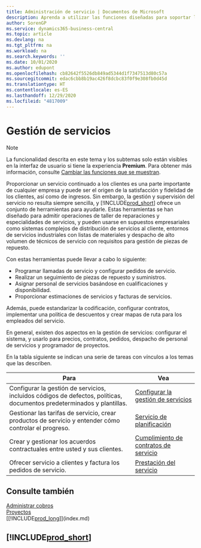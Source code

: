 ```yaml
---
title: Administración de servicio | Documentos de Microsoft
description: Aprenda a utilizar las funciones diseñadas para soportar las operaciones del taller de reparaciones y del servicio de campo.
author: SorenGP
ms.service: dynamics365-business-central
ms.topic: article
ms.devlang: na
ms.tgt_pltfrm: na
ms.workload: na
ms.search.keywords: ''
ms.date: 10/01/2020
ms.author: edupont
ms.openlocfilehash: cb82642f5526db849ad5344d1f7347513d80c57a
ms.sourcegitcommit: edac6cbb8b19ac426f8dcbc83f0f9e308fb0d45d
ms.translationtype: HT
ms.contentlocale: es-ES
ms.lasthandoff: 12/29/2020
ms.locfileid: "4817009"
---
```

# <a name="service-management"></a>Gestión de servicios
> [!NOTE]
> La funcionalidad descrita en este tema y los subtemas solo están visibles en la interfaz de usuario si tiene la experiencia **Premium**. Para obtener más información, consulte [Cambiar las funciones que se muestran](ui-experiences.md).

Proporcionar un servicio continuado a los clientes es una parte importante de cualquier empresa y puede ser el origen de la satisfacción y fidelidad de los clientes, así como de ingresos. Sin embargo, la gestión y supervisión del servicio no resulta siempre sencilla, y [!INCLUDE[prod_short](includes/prod_short.md)] ofrece un conjunto de herramientas para ayudarle. Estas herramientas se han diseñado para admitir operaciones de taller de reparaciones y especialidades de servicios, y pueden usarse en supuestos empresariales como sistemas complejos de distribución de servicios al cliente, entornos de servicios industriales con listas de materiales y despacho de alto volumen de técnicos de servicio con requisitos para gestión de piezas de repuesto.  

 Con estas herramientas puede llevar a cabo lo siguiente:  

* Programar llamadas de servicio y configurar pedidos de servicio.  
* Realizar un seguimiento de piezas de repuesto y suministros.  
* Asignar personal de servicios basándose en cualificaciones y disponibilidad.  
* Proporcionar estimaciones de servicios y facturas de servicios.  

Además, puede estandarizar la codificación, configurar contratos, implementar una política de descuentos y crear mapas de ruta para los empleados del servicio.  

En general, existen dos aspectos en la gestión de servicios: configurar el sistema, y usarlo para precios, contratos, pedidos, despacho de personal de servicios y programador de proyectos.  

En la tabla siguiente se indican una serie de tareas con vínculos a los temas que las describen.   

|**Para**|**Vea**|  
|------------|-------------|  
|Configurar la gestión de servicios, incluidos códigos de defectos, políticas, documentos predeterminados y plantillas.|[Configurar la gestión de servicios](service-setup-service.md)|  
|Gestionar las tarifas de servicio, crear productos de servicio y entender cómo controlar el progreso.|[Servicio de planificación](service-plan-service.md)|  
|Crear y gestionar los acuerdos contractuales entre usted y sus clientes.|[Cumplimiento de contratos de servicio](service-fulfill-service-contracts.md)|  
|Ofrecer servicio a clientes y factura los pedidos de servicio.|[Prestación del servicio](service-deliver-service.md)|  

## <a name="see-also"></a>Consulte también  
[Administrar cobros](receivables-manage-receivables.md)   
[Proyectos](projects-how-create-jobs.md)   
[[!INCLUDE[prod_long](includes/prod_long.md)]](index.md)

## [!INCLUDE[prod_short](includes/free_trial_md.md)]  
